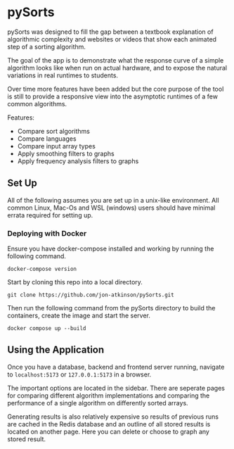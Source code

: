 # pySorts

pySorts was designed to fill the gap between a textbook explanation of algorithmic
complexity and websites or videos that show each animated step of a sorting algorithm.

The goal of the app is to demonstrate what the response curve of a simple algorithm
looks like when run on actual hardware, and to expose the natural variations in real
runtimes to students.

Over time more features have been added but the core purpose of the tool is still
to provide a responsive view into the asymptotic runtimes of a few common algorithms.

Features:

- Compare sort algorithms
- Compare languages
- Compare input array types
- Apply smoothing filters to graphs
- Apply frequency analysis filters to graphs

## Set Up

All of the following assumes you are set up in a unix-like environment. All common
Linux, Mac-Os and WSL (windows) users should have minimal errata required for
setting up.

### Deploying with Docker

Ensure you have docker-compose installed and working by running the following command.

```
docker-compose version
```

Start by cloning this repo into a local directory.

```
git clone https://github.com/jon-atkinson/pySorts.git
```

Then run the following command from the pySorts directory to build the containers, create the image and start the server.

```
docker compose up --build
```

## Using the Application

Once you have a database, backend and frontend server running, navigate to
`localhost:5173` or `127.0.0.1:5173` in a browser.

The important options are located in the sidebar. There are seperate pages for
comparing different algorithm implementations and comparing the performance of
a single algorithm on differently sorted arrays.

Generating results is also relatively expensive so results of previous runs are
cached in the Redis database and an outline of all stored results is located on
another page. Here you can delete or choose to graph any stored result.
